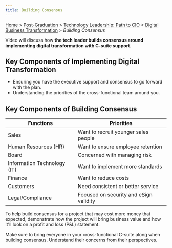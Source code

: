 ```yaml
---
title: Building Consensus
---
```


[Home](../../../index.md) > [Post-Graduation](../../index.md) > [Technology Leadership: Path to CIO](../index.md) > [Digital Business Transformation](./index.md) > _Building Consensus_

Video will discuss how **the tech leader builds consensus around implementing digital transformation with C-suite support**.

## Key Components of Implementing Digital Transformation

- Ensuring you have the executive support and consensus to go forward with the plan.
- Understanding the priorities of the cross-functional team around you.

## Key Components of Building Consensus

| Functions                   | Priorities                             |
| --------------------------- | -------------------------------------- |
| Sales                       | Want to recruit younger sales people   |
| Human Resources (HR)        | Want to ensure employee retention      |
| Board                       | Concerned with managing risk           |
| Information Technology (IT) | Want to implement more standards       |
| Finance                     | Want to reduce costs                   |
| Customers                   | Need consistent or better service      |
| Legal/Compliance            | Focused on security and eSign validity |

To help build consensus for a project that may cost more money that expected, demonstrate how the project will bring business value and how it'll look on a profit and loss (P&L) statement.

Make sure to bring everyone in your cross-functional C-suite along when building consensus. Understand their concerns from their perspectives.
